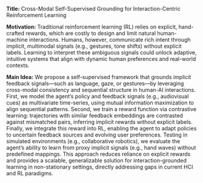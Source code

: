 **Title:** Cross-Modal Self-Supervised Grounding for Interaction-Centric Reinforcement Learning  

**Motivation:** Traditional reinforcement learning (RL) relies on explicit, hand-crafted rewards, which are costly to design and limit natural human-machine interactions. Humans, however, communicate rich intent through implicit, multimodal signals (e.g., gestures, tone shifts) without explicit labels. Learning to interpret these ambiguous signals could unlock adaptive, intuitive systems that align with dynamic human preferences and real-world contexts.  

**Main Idea:** We propose a self-supervised framework that grounds implicit feedback signals—such as language, gaze, or gestures—by leveraging cross-modal consistency and sequential structure in human-AI interactions. First, we model the agent’s policy and feedback signals (e.g., audiovisual cues) as multivariate time-series, using mutual information maximization to align sequential patterns. Second, we train a reward function via contrastive learning: trajectories with similar feedback embeddings are contrasted against mismatched pairs, inferring implicit rewards without explicit labels. Finally, we integrate this reward into RL, enabling the agent to adapt policies to uncertain feedback sources and evolving user preferences. Testing in simulated environments (e.g., collaborative robotics), we evaluate the agent’s ability to learn from proxy implicit signals (e.g., hand waves) without predefined mappings. This approach reduces reliance on explicit rewards and provides a scalable, generalizable solution for interaction-grounded learning in non-stationary settings, directly addressing gaps in current HCI and RL paradigms.